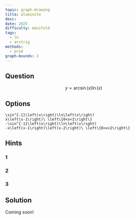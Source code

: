 ```yaml
---
topic: graph-drawing
title: aluminite
desc: 
date: 2025
difficulty: manifold
tags:
  - ln
  - arctrig
methods:
  - prod
graph-bounds: 2
---
```



## Question
```math
y = \arcsin\left(x\right)\ln\left(x\right)
```


## Options
```desmos
\sin^{-1}\left(x\right)\ln\left(x\right)
x\left(x-1\right)\ \left\{0<x<1\right\}
-\sin^{-1}\left(x\right)\ln\left(x\right)
-x\left(x-1\right)\left(x-2\right)\ \left\{0<x<2\right\}
```


## Hints

### 1

### 2

### 3


## Solution

Coming soon!
